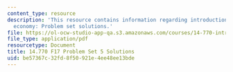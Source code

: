 ```yaml
---
content_type: resource
description: 'This resource contains information regarding introduction to political
  economy: Problem set solutions.'
file: https://ol-ocw-studio-app-qa.s3.amazonaws.com/courses/14-770-introduction-to-political-economy-fall-2017/be57367c32fd8f50921e4ee48ee13bde_MIT14_770F17_pset5sol.pdf
file_type: application/pdf
resourcetype: Document
title: 14.770 F17 Problem Set 5 Solutions
uid: be57367c-32fd-8f50-921e-4ee48ee13bde
---
```

